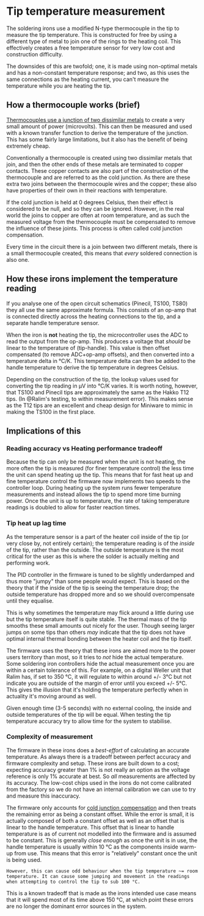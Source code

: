 # Tip temperature measurement

The soldering irons use a modified N-type thermocouple in the tip to measure the tip temperature.
This is constructed for free by using a different type of metal to join one of the rings to the heating coil. This effectively creates a free temperature sensor for very low cost and construction difficulty.

The downsides of this are twofold; one, it is made using non-optimal metals and has a non-constant temperature response; and two, as this uses the same connections as the heating current, you can't measure the temperature while you are heating the tip.



##  How a thermocouple works (brief)

[Thermocouples use a junction of two dissimilar metals](https://www.youtube.com/watch?v=v7NUi88Lxi8) to create a very small amount of power (microvolts). This can then be measured and used with a known transfer function to derive the temperature of the junction.
This has some fairly large limitations, but it also has the benefit of being extremely cheap.

Conventionally a thermocouple is created using two dissimilar metals that join, and then the other ends of these metals are terminated to copper contacts. These copper contacts are also part of the construction of the thermocouple and are referred to as the cold junction.
As there are these extra two joins between the thermocouple wires and the copper; these also have properties of their own in their reactions with temperature.

If the cold junction is held at 0 degrees Celsius, then their effect is considered to be null, and so they can be ignored. However, in the real world the joins to copper are often at room temperature, and as such the measured voltage from the thermocouple must be compensated to remove the influence of these joints. This process is often called cold junction compensation.

Every time in the circuit there is a join between two different metals, there is a small thermocouple created, this means that _every_ soldered connection is also one. 


## How these irons implement the temperature reading

If you analyse one of the open circuit schematics (Pinecil, TS100, TS80) they all use the same approximate formula.
This consists of an op-amp that is connected directly across the heating connections to the tip, and a separate handle temperature sensor.

When the iron is **not** heating the tip, the microcontroller uses the ADC to read the output from the op-amp. This produces a voltage that _should_ be linear to the temperature of (tip-handle). This value is then offset compensated (to remove ADC+op-amp offsets), and then converted into a temperature delta in °C/K. This temperature delta can then be added to the handle temperature to derive the tip temperature in degrees Celsius.

Depending on the construction of the tip, the lookup values used for converting the tip reading in µV into °C/K varies. It is worth noting, however, that TS100 and Pinecil tips are approximately the same as the Hakko T12 tips. (In @Ralim's testing, to within measurement error). This makes sense as the T12 tips are an excellent and cheap design for Miniware to mimic in making the TS100 in the first place.

## Implications of this

### Reading accuracy vs Heating performance tradeoff

Because the tip can only be measured when the unit is not heating, the more often the tip is measured (for finer temperature control) the less time the unit can spend heating up the tip. This means that for fast heat up and fine temperature control the firmware now implements two speeds to the controller loop. During heating up the system runs fewer temperature measurements and instead allows the tip to spend more time burning power. Once the unit is up to temperature, the rate of taking temperature readings is doubled to allow for faster reaction times.

### Tip heat up lag time

As the temperature sensor is a part of the heater coil inside of the tip (or very close by, not entirely certain); the temperature reading is of the _inside_ of the tip, rather than the outside. The outside temperature is the most critical for the user as this is where the solder is actually melting and performing work.

The PID controller in the firmware is tuned to be slightly underdamped and thus more "jumpy" than some people would expect. This is based on the theory that if the inside of the tip is seeing the temperature drop; the outside temperature has dropped more and so we should overcompensate until they equalise.

This is why sometimes the temperature may flick around a little during use but the tip temperature itself is quite stable. The thermal mass of the tip smooths these small amounts out nicely for the user. Though seeing larger jumps on some tips than others _may_ indicate that the tip does not have optimal internal thermal bonding between the heater coil and the tip itself.

The firmware uses the theory that these irons are aimed more to the power users territory than most, so it tries to _not_ hide the actual temperature. Some soldering iron controllers hide the actual measurement once you are within a certain tolerance of this. For example, on a digital Weller unit that Ralim has, if set to 350 °C, it will regulate to within around +/- 3°C but not indicate you are outside of the margin of error until you exceed +/- 5°C. This gives the illusion that it's holding the temperature perfectly when in actuality it's moving around as well.

Given enough time (3-5 seconds) with no external cooling, the inside and outside temperatures of the tip will be equal. When testing the tip temperature accuracy try to allow time for the system to stabilise.

### Complexity of measurement

The firmware in these irons does a *best-effort* of calculating an accurate temperature. As always there is a tradeoff between perfect accuracy and firmware complexity and setup. These irons are built down to a cost; expecting accuracy greater than 1% is not really an option as the voltage reference is only 1% accurate at best. So _all_ measurements are affected by its accuracy. The low-cost chips used in the irons do not come calibrated from the factory so we do not have an internal calibration we can use to try and measure this inaccuracy.

The firmware only accounts for [cold junction compensation](https://www.tegam.com/what-exactly-is-cold-junction-compensation/) and then treats the remaining error as being a constant offset. 
While the error is small, it is actually composed of both a constant offset as well as an offset that is linear to the handle temperature.
This offset that is linear to handle temperature is as of current not modelled into the firmware and is assumed to be constant. This is generally *close enough* as once the unit is in use, the handle temperature is usually within 10 °C as the components inside warm-up from use. This means that this error is "relatively" constant once the unit is being used. 

`However, this can cause odd behaviour when the tip temperature ~= room temperature. It can cause some jumping and movement in the readings when attempting to control the tip to sub 100 °C.`

This is a known tradeoff that is made as the irons intended use case means that it will spend most of its time above 150 °C, at which point these errors are no longer the dominant error sources in the system.
